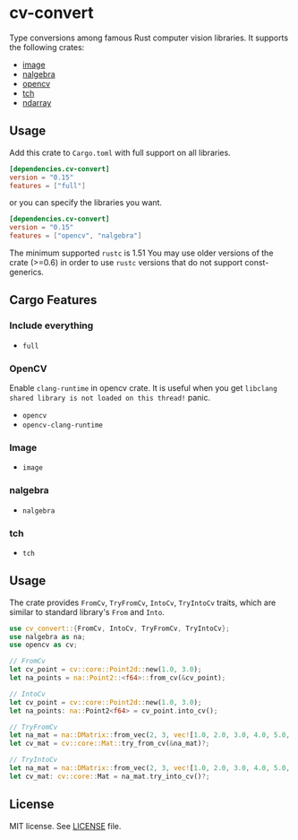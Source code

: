# cv-convert

Type conversions among famous Rust computer vision libraries. It supports the following crates:

- [image](https://crates.io/crates/image)
- [nalgebra](https://crates.io/crates/nalgebra)
- [opencv](https://crates.io/crates/opencv)
- [tch](https://crates.io/crates/tch)
- [ndarray](https://crates.io/crates/ndarray)

## Usage

Add this crate to `Cargo.toml` with full support on all libraries.

```toml
[dependencies.cv-convert]
version = "0.15"
features = ["full"]
```

or you can specify the libraries you want.

```toml
[dependencies.cv-convert]
version = "0.15"
features = ["opencv", "nalgebra"]
```

The minimum supported `rustc` is 1.51
You may use older versions of the crate (>=0.6) in order to use `rustc` versions that do not support const-generics.

## Cargo Features

### Include everything

- `full`

### OpenCV

Enable `clang-runtime` in opencv crate. It is useful when you get `libclang shared library is not loaded on this thread!` panic.

- `opencv`
- `opencv-clang-runtime`

### Image

- `image`

### nalgebra

- `nalgebra`

### tch

- `tch`

## Usage

The crate provides `FromCv`, `TryFromCv`, `IntoCv`, `TryIntoCv` traits, which are similar to standard library's `From` and `Into`.

```rust
use cv_convert::{FromCv, IntoCv, TryFromCv, TryIntoCv};
use nalgebra as na;
use opencv as cv;

// FromCv
let cv_point = cv::core::Point2d::new(1.0, 3.0);
let na_points = na::Point2::<f64>::from_cv(&cv_point);

// IntoCv
let cv_point = cv::core::Point2d::new(1.0, 3.0);
let na_points: na::Point2<f64> = cv_point.into_cv();

// TryFromCv
let na_mat = na::DMatrix::from_vec(2, 3, vec![1.0, 2.0, 3.0, 4.0, 5.0, 6.0]);
let cv_mat = cv::core::Mat::try_from_cv(&na_mat)?;

// TryIntoCv
let na_mat = na::DMatrix::from_vec(2, 3, vec![1.0, 2.0, 3.0, 4.0, 5.0, 6.0]);
let cv_mat: cv::core::Mat = na_mat.try_into_cv()?;
```

## License

MIT license. See [LICENSE](LICENSE.txt) file.
